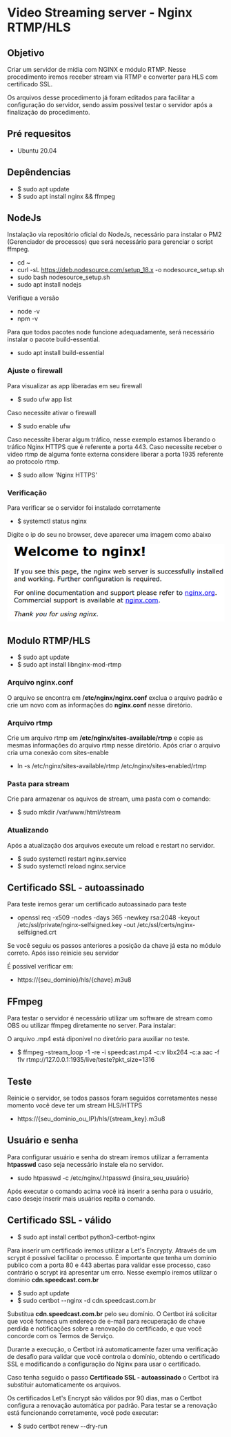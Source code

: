 # Video Streaming server - Nginx RTMP/HLS

## Objetivo
Criar um servidor de mídia com NGINX e módulo RTMP. Nesse procedimento iremos receber stream via RTMP e converter para HLS com certificado SSL.

Os arquivos desse procedimento já foram editados para facilitar a configuração do servidor, sendo assim possivel testar o servidor após a finalização do procedimento.

## Pré requesitos

* Ubuntu 20.04


## Depêndencias

* $ sudo apt update
* $ sudo apt install nginx && ffmpeg

## NodeJs
Instalação via repositório oficial do NodeJs, necessário para instalar o PM2 (Gerenciador de processos) que será necessário para gerenciar o script ffmpeg.

* cd ~
* curl -sL https://deb.nodesource.com/setup_18.x -o nodesource_setup.sh
* sudo bash nodesource_setup.sh
* sudo apt install nodejs

Verifique a versão

* node -v 
* npm -v

Para que todos pacotes node funcione adequadamente, será necessário instalar o pacote build-essential.

* sudo apt install build-essential

### Ajuste o firewall
Para visualizar as app liberadas em seu firewall
* $ sudo ufw app list

Caso necessite ativar o firewall
* $ sudo enable ufw

Caso necessite liberar algum tráfico, nesse exemplo estamos liberando o tráfico Nginx HTTPS que é referente a porta 443. Caso necessite receber o video rtmp de alguma fonte externa considere liberar a porta 1935 referente ao protocolo rtmp.

* $ sudo allow 'Nginx HTTPS'

### Verificação
Para verificar se o servidor foi instalado corretamente
* $ systemctl status nginx

Digite o ip do seu no browser, deve aparecer uma imagem como abaixo

![welcome Nginx](welcome.png)

## Modulo RTMP/HLS
* $ sudo apt update 
* $ sudo apt install libnginx-mod-rtmp

### Arquivo nginx.conf
O arquivo se encontra em **/etc/nginx/nginx.conf** exclua o arquivo padrão e crie um novo com as informações do **nginx.conf** nesse diretório.

### Arquivo rtmp
Crie um arquivo rtmp em **/etc/nginx/sites-available/rtmp** e copie as mesmas informações do arquivo rtmp nesse diretório.
Após criar o arquivo cria uma conexão com sites-enable
* ln -s /etc/nginx/sites-available/rtmp /etc/nginx/sites-enabled/rtmp

### Pasta para stream
Crie para armazenar os aquivos de stream, uma pasta com o comando:
* $ sudo mkdir /var/www/html/stream

### Atualizando 

Após a atualização dos arquivos execute um reload e restart no servidor.

* $ sudo systemctl restart nginx.service
* $ sudo systemctl reload nginx.service


## Certificado SSL - autoassinado

Para teste iremos gerar um certificado autoassinado para teste
* openssl req -x509 -nodes -days 365 -newkey rsa:2048 -keyout /etc/ssl/private/nginx-selfsigned.key -out /etc/ssl/certs/nginx-selfsigned.crt

Se você seguiu os passos anteriores a posição da chave já esta no módulo correto. Após isso reinicie seu servidor

É possivel verificar em:
* https://{seu_dominio}/hls/{chave}.m3u8

## FFmpeg

Para testar o servidor é necessário utilizar um software de stream como OBS ou utilizar ffmpeg diretamente no server. Para instalar:


O arquivo .mp4 está diponivel no diretório para auxiliar no teste.
* $ ffmpeg -stream_loop -1 -re -i speedcast.mp4 -c:v libx264 -c:a aac -f flv rtmp://127.0.0.1:1935/live/teste?pkt_size=1316

## Teste

Reinicie o servidor, se todos passos foram seguidos corretamentes nesse momento você deve ter um stream HLS/HTTPS

* https://{seu_dominio_ou_IP}/hls/{stream_key}.m3u8


## Usuário e senha

Para configurar usuário e senha do stream iremos utilizar a ferramenta **htpasswd** caso seja necessário instale ela no servidor.

* sudo htpasswd -c /etc/nginx/.htpasswd {insira_seu_usuário} 

Após executar o comando acima você irá inserir a senha para o usuário, caso deseje inserir mais usuários repita o comando.



## Certificado SSL - válido

* $ sudo apt install certbot python3-certbot-nginx

Para inserir um certificado iremos utilizar a Let's Encrypty. Através de um scrypt é possivel facilitar o processo. É importante que tenha um dominio publico com a porta 80 e 443 abertas para validar esse processo, caso contrário o scrypt irá apresentar um erro. Nesse exemplo iremos utilizar o dominio **cdn.speedcast.com.br** 
* $ sudo apt update
* $ sudo certbot --nginx -d cdn.speedcast.com.br

Substitua **cdn.speedcast.com.br** pelo seu domínio. O Certbot irá solicitar que você forneça um endereço de e-mail para recuperação de chave perdida e notificações sobre a renovação do certificado, e que você concorde com os Termos de Serviço.

Durante a execução, o Certbot irá automaticamente fazer uma verificação de desafio para validar que você controla o domínio, obtendo o certificado SSL e modificando a configuração do Nginx para usar o certificado.

Caso tenha seguido o passo **Certificado SSL - autoassinado** o Certbot irá substituir automaticamente os arquivos.

Os certificados Let's Encrypt são válidos por 90 dias, mas o Certbot configura a renovação automática por padrão. Para testar se a renovação está funcionando corretamente, você pode executar:
* $ sudo certbot renew --dry-run


